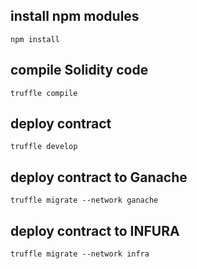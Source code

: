 ## install npm modules
```shell
npm install
```

## compile Solidity code
```shell
truffle compile
```

## deploy contract
```shell
truffle develop
```

## deploy contract to Ganache
```shell
truffle migrate --network ganache
```

## deploy contract to INFURA
```shell
truffle migrate --network infra
```
